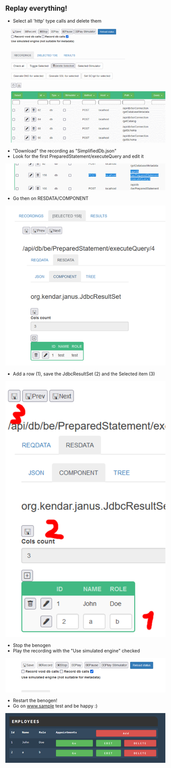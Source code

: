 
## Replay everything!

* Select all 'http' type calls and delete them

<img alt="Create recording" src="../images/dbmod_02.gif" width="500"/>

* "Download" the recording as "SimplifiedDb.json"
* Look for the first PreparedStatement/executeQuery and edit it

<img alt="Create recording" src="../images/dbmod_03.gif" width="500"/>

* Go then on RESDATA/COMPONENT

<img alt="Create recording" src="../images/dbmod_04.gif" width="500"/>

* Add a row (1), save the JdbcResultSet (2) and the Selected item (3)

<img alt="Create recording" src="../images/dbmod_05.gif" width="500"/>

* Stop the benogen
* Play the recording with the "Use simulated engine" checked

<img alt="Create recording" src="../images/dbmod_01.gif" width="500"/>

* Restart the benogen!
* Go on www.sample test and be happy :)

<img alt="Create recording" src="../images/dbmod_06.gif" width="500"/>
